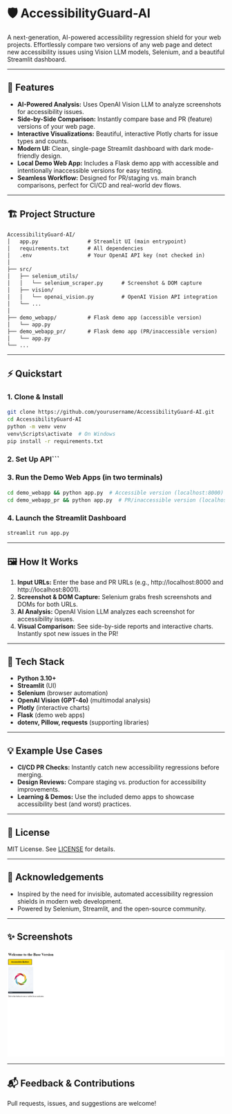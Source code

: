 # 🛡️ AccessibilityGuard-AI

A next-generation, AI-powered accessibility regression shield for your web projects. Effortlessly compare two versions of any web page and detect new accessibility issues using Vision LLM models, Selenium, and a beautiful Streamlit dashboard.

---

## 🚀 Features

- **AI-Powered Analysis:** Uses OpenAI Vision LLM to analyze screenshots for accessibility issues.
- **Side-by-Side Comparison:** Instantly compare base and PR (feature) versions of your web page.
- **Interactive Visualizations:** Beautiful, interactive Plotly charts for issue types and counts.
- **Modern UI:** Clean, single-page Streamlit dashboard with dark mode-friendly design.
- **Local Demo Web App:** Includes a Flask demo app with accessible and intentionally inaccessible versions for easy testing.
- **Seamless Workflow:** Designed for PR/staging vs. main branch comparisons, perfect for CI/CD and real-world dev flows.

---

## 🏗️ Project Structure

```
AccessibilityGuard-AI/
│   app.py                # Streamlit UI (main entrypoint)
│   requirements.txt      # All dependencies
│   .env                  # Your OpenAI API key (not checked in)
│
├── src/
│   ├── selenium_utils/
│   │   └── selenium_scraper.py      # Screenshot & DOM capture
│   ├── vision/
│   │   └── openai_vision.py         # OpenAI Vision API integration
│   └── ...
│
├── demo_webapp/          # Flask demo app (accessible version)
│   └── app.py
├── demo_webapp_pr/       # Flask demo app (PR/inaccessible version)
│   └── app.py
└── ...
```

---

## ⚡ Quickstart

### 1. Clone & Install

```bash
git clone https://github.com/yourusername/AccessibilityGuard-AI.git
cd AccessibilityGuard-AI
python -m venv venv
venv\Scripts\activate  # On Windows
pip install -r requirements.txt
```

### 2. Set Up API```

### 3. Run the Demo Web Apps (in two terminals)

```bash
cd demo_webapp && python app.py  # Accessible version (localhost:8000)
cd demo_webapp_pr && python app.py  # PR/inaccessible version (localhost:8001)
```

### 4. Launch the Streamlit Dashboard

```bash
streamlit run app.py
```

---

## 🖼️ How It Works

1. **Input URLs:** Enter the base and PR URLs (e.g., http://localhost:8000 and http://localhost:8001).
2. **Screenshot & DOM Capture:** Selenium grabs fresh screenshots and DOMs for both URLs.
3. **AI Analysis:** OpenAI Vision LLM analyzes each screenshot for accessibility issues.
4. **Visual Comparison:** See side-by-side reports and interactive charts. Instantly spot new issues in the PR!

---

## 🧩 Tech Stack

- **Python 3.10+**
- **Streamlit** (UI)
- **Selenium** (browser automation)
- **OpenAI Vision (GPT-4o)** (multimodal analysis)
- **Plotly** (interactive charts)
- **Flask** (demo web apps)
- **dotenv, Pillow, requests** (supporting libraries)

---

## 💡 Example Use Cases

- **CI/CD PR Checks:** Instantly catch new accessibility regressions before merging.
- **Design Reviews:** Compare staging vs. production for accessibility improvements.
- **Learning & Demos:** Use the included demo apps to showcase accessibility best (and worst) practices.

---

## 📝 License

MIT License. See [LICENSE](LICENSE) for details.

---

## 🙏 Acknowledgements

- Inspired by the need for invisible, automated accessibility regression shields in modern web development.
- Powered by Selenium, Streamlit, and the open-source community.

---

## ✨ Screenshots

![AccessibilityGuard-AI Screenshot](base_screenshot.png)

---

## 📬 Feedback & Contributions

Pull requests, issues, and suggestions are welcome!
